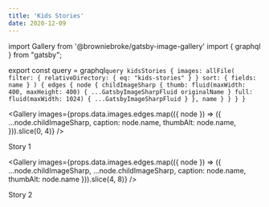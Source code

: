 ```yaml
---
title: 'Kids Stories'
date: 2020-12-09
---
```


import Gallery from '@browniebroke/gatsby-image-gallery'
import { graphql } from "gatsby";

export const query = graphql`query kidsStories { images: allFile( filter: { relativeDirectory: { eq: "kids-stories" } } sort: { fields: name } ) { edges { node { childImageSharp { thumb: fluid(maxWidth: 400, maxHeight: 400) { ...GatsbyImageSharpFluid originalName } full: fluid(maxWidth: 1024) { ...GatsbyImageSharpFluid } }, name } } } }`

<Gallery images={props.data.images.edges.map(({ node }) => ({
...node.childImageSharp,
caption: node.name,
thumbAlt: node.name,
})).slice(0, 4)} />

Story 1

<Gallery images={props.data.images.edges.map(({ node }) => ({
...node.childImageSharp,
...node.childImageSharp,
caption: node.name,
thumbAlt: node.name
})).slice(4, 8)} />

Story 2
